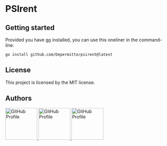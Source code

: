 # PSIrent

## Getting started

Provided you have [go](https://go.dev/) installed, you can use this oneliner in the command-line:

```shell
go install github.com/Depermitto/psirent@latest
```

## License

This project is licensed by the MIT license.

## Authors

<a href="https://github.com/Depermitto">
  <img src="https://github.com/Depermitto.png" width="100" alt="GitHub Profile">
</a>

<a href="https://github.com/Duszke333">
  <img src="https://github.com/Duszke333.png" width="100" alt="GitHub Profile">
</a>

<a href="https://github.com/jkosla">
  <img src="https://github.com/jkosla.png" width="100" alt="GitHub Profile">
</a>


